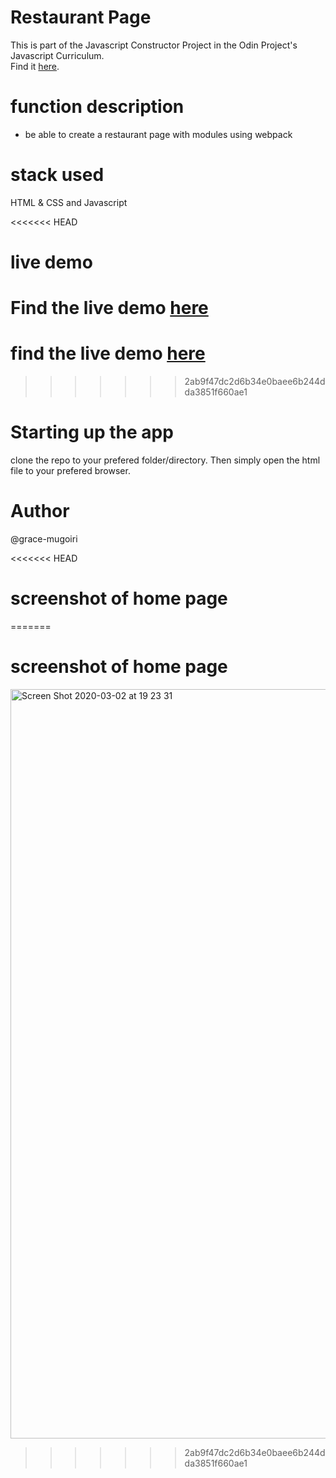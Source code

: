 # Restaurant Page
This is part of the Javascript Constructor Project in the Odin Project's Javascript Curriculum. <br />
Find it [here](https://www.theodinproject.com/courses/javascript/lessons/restaurant-page).

# function description
- be able to create a restaurant page with modules using webpack

# stack used
HTML & CSS and Javascript

<<<<<<< HEAD
# live demo
Find the live demo [here](https://grace-mugoiri.github.io/Restaurant-Page/dist/index.html)
=======
# find the live demo [here](https://grace-mugoiri.github.io/Restaurant-Page/dist/index.html)
>>>>>>> 2ab9f47dc2d6b34e0baee6b244dda3851f660ae1

# Starting up the app
clone the repo to your prefered folder/directory. Then simply open the html file to your prefered browser.

# Author
@grace-mugoiri

<<<<<<< HEAD
# screenshot of home page
=======
# screenshot of home page 
<img width="1199" alt="Screen Shot 2020-03-02 at 19 23 31" src="https://user-images.githubusercontent.com/20679425/75695980-e8a52c00-5cbb-11ea-8c65-4fe6288a29b4.png">

>>>>>>> 2ab9f47dc2d6b34e0baee6b244dda3851f660ae1

